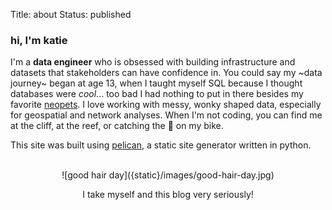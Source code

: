 Title: about
Status: published

### hi, I'm katie

I'm a **data engineer** who is obsessed with building infrastructure and datasets that stakeholders can have confidence in. You could say my ~data journey~ began at age 13, when I taught myself SQL because I thought databases were *cool*... too bad I had nothing to put in there besides my favorite [neopets](https://www.neopets.com). I love working with messy, wonky shaped data, especially for geospatial and network analyses. When I'm not coding, you can find me at the cliff, at the reef, or catching the 🌆 on my bike.  
  
This site was built using [pelican](http://www.getpelican.com), a static site generator written in python.   
  
<br />
<center>
  ![good hair day]({static}/images/good-hair-day.jpg) <p />
  I take myself and this blog very seriously!
</center>

